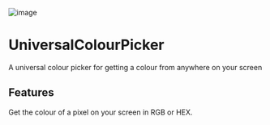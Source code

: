 ![image](https://i.ibb.co/y0y1LpN/unknown.png)

# UniversalColourPicker
A universal colour picker for getting a colour from anywhere on your screen

## Features
Get the colour of a pixel on your screen in RGB or HEX.
